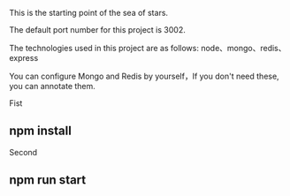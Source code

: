 This is the starting point of the sea of stars.

The default port number for this project is 3002.


The technologies used in this project are as follows:
node、mongo、redis、express

You can configure Mongo and Redis by yourself，If you don't need these, you can annotate them.



Fist 

## npm install

Second

## npm run start